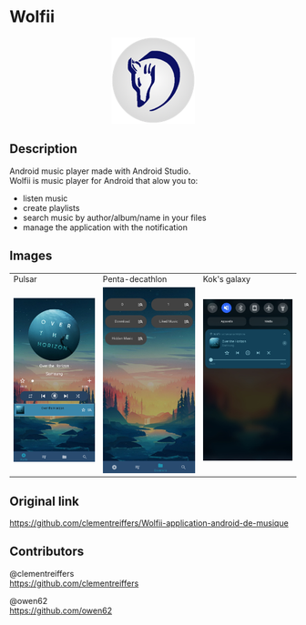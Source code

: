 # Wolfii

<p align="center">
<img src="README_files/logoWolfii.png" >
</p>

## Description

Android music player made with Android Studio.  
Wolfii is music player for Android that alow you to:
- listen music
- create playlists
- search music by author/album/name in your files
- manage the application with the notification

## Images

<table>
  <tbody><tr>
    <td>Pulsar</td>
    <td>Penta-decathlon</td>
    <td>Kok's galaxy</td>
  </tr>
  <tr>
    <td><img src="README_files/screen1.png" ></td>
    <td><img src="README_files/screen2.png" ></td>    
    <td><img src="README_files/notif.png" ></td>
  </tr>
  
</tbody></table>

## Original link
https://github.com/clementreiffers/Wolfii-application-android-de-musique

## Contributors
@clementreiffers  
https://github.com/clementreiffers

@owen62  
https://github.com/owen62
